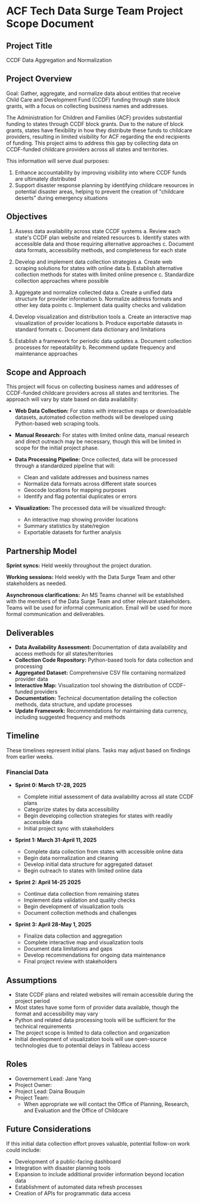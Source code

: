 # ACF Tech Data Surge Team Project Scope Document

## Project Title
CCDF Data Aggregation and Normalization

## Project Overview
Goal: Gather, aggregate, and normalize data about entities that receive Child Care and Development Fund (CCDF) funding through state block grants, with a focus on collecting business names and addresses.

The Administration for Children and Families (ACF) provides substantial funding to states through CCDF block grants. Due to the nature of block grants, states have flexibility in how they distribute these funds to childcare providers, resulting in limited visibility for ACF regarding the end recipients of funding. This project aims to address this gap by collecting data on CCDF-funded childcare providers across all states and territories.

This information will serve dual purposes:
1. Enhance accountability by improving visibility into where CCDF funds are ultimately distributed
2. Support disaster response planning by identifying childcare resources in potential disaster areas, helping to prevent the creation of "childcare deserts" during emergency situations

## Objectives
1. Assess data availability across state CCDF systems
    a. Review each state's CCDF plan website and related resources
    b. Identify states with accessible data and those requiring alternative approaches
    c. Document data formats, accessibility methods, and completeness for each state

2. Develop and implement data collection strategies
    a. Create web scraping solutions for states with online data
    b. Establish alternative collection methods for states with limited online presence
    c. Standardize collection approaches where possible

3. Aggregate and normalize collected data
    a. Create a unified data structure for provider information
    b. Normalize address formats and other key data points
    c. Implement data quality checks and validation

4. Develop visualization and distribution tools
    a. Create an interactive map visualization of provider locations
    b. Produce exportable datasets in standard formats
    c. Document data dictionary and limitations

5. Establish a framework for periodic data updates
    a. Document collection processes for repeatability
    b. Recommend update frequency and maintenance approaches

## Scope and Approach
This project will focus on collecting business names and addresses of CCDF-funded childcare providers across all states and territories. The approach will vary by state based on data availability:

- **Web Data Collection:** For states with interactive maps or downloadable datasets, automated collection methods will be developed using Python-based web scraping tools.

- **Manual Research:** For states with limited online data, manual research and direct outreach may be necessary, though this will be limited in scope for the initial project phase.

- **Data Processing Pipeline:** Once collected, data will be processed through a standardized pipeline that will:
  - Clean and validate addresses and business names
  - Normalize data formats across different state sources
  - Geocode locations for mapping purposes
  - Identify and flag potential duplicates or errors

- **Visualization:** The processed data will be visualized through:
  - An interactive map showing provider locations
  - Summary statistics by state/region
  - Exportable datasets for further analysis

## Partnership Model
**Sprint syncs:** Held weekly throughout the project duration.

**Working sessions:** Held weekly with the Data Surge Team and other stakeholders as needed.

**Asynchronous clarifications:** An MS Teams channel will be established with the members of the Data Surge Team and other relevant stakeholders. Teams will be used for informal communication. Email will be used for more formal communication and deliverables.

## Deliverables
- **Data Availability Assessment:** Documentation of data availability and access methods for all states/territories
- **Collection Code Repository:** Python-based tools for data collection and processing
- **Aggregated Dataset:** Comprehensive CSV file containing normalized provider data
- **Interactive Map:** Visualization tool showing the distribution of CCDF-funded providers
- **Documentation:** Technical documentation detailing the collection methods, data structure, and update processes
- **Update Framework:** Recommendations for maintaining data currency, including suggested frequency and methods

## Timeline
These timelines represent initial plans. Tasks may adjust based on findings from earlier weeks.

### Financial Data
- **Sprint 0: March 17-28, 2025**
  - Complete initial assessment of data availability across all state CCDF plans
  - Categorize states by data accessibility
  - Begin developing collection strategies for states with readily accessible data
  - Initial project sync with stakeholders

- **Sprint 1: March 31-April 11, 2025**
  - Complete data collection from states with accessible online data
  - Begin data normalization and cleaning
  - Develop initial data structure for aggregated dataset
  - Begin outreach to states with limited online data

- **Sprint 2: April 14-25 2025**
  - Continue data collection from remaining states
  - Implement data validation and quality checks
  - Begin development of visualization tools
  - Document collection methods and challenges

- **Sprint 3: April 28-May 1, 2025**
  - Finalize data collection and aggregation
  - Complete interactive map and visualization tools
  - Document data limitations and gaps
  - Develop recommendations for ongoing data maintenance
  - Final project review with stakeholders

## Assumptions
- State CCDF plans and related websites will remain accessible during the project period
- Most states have some form of provider data available, though the format and accessibility may vary
- Python and related data processing tools will be sufficient for the technical requirements
- The project scope is limited to data collection and organization
- Initial development of visualization tools will use open-source technologies due to potential delays in Tableau access

## Roles
- Governement Lead: Jane Yang
- Project Owner:
- Project Lead: Daina Bouquin
- Project Team:
  - When appropriate we will contact the Office of Planning, Research, and Evaluation and the Office of Childcare 

## Future Considerations
If this initial data collection effort proves valuable, potential follow-on work could include:
- Development of a public-facing dashboard
- Integration with disaster planning tools
- Expansion to include additional provider information beyond location data
- Establishment of automated data refresh processes
- Creation of APIs for programmatic data access

